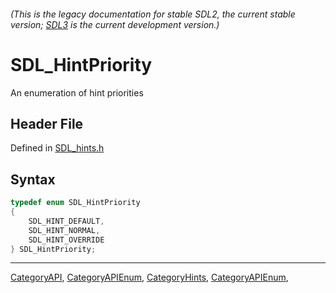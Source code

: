 ###### (This is the legacy documentation for stable SDL2, the current stable version; [SDL3](https://wiki.libsdl.org/SDL3/) is the current development version.)
# SDL_HintPriority

An enumeration of hint priorities

## Header File

Defined in [SDL_hints.h](https://github.com/libsdl-org/SDL/blob/SDL2/include/SDL_hints.h)

## Syntax

```c
typedef enum SDL_HintPriority
{
    SDL_HINT_DEFAULT,
    SDL_HINT_NORMAL,
    SDL_HINT_OVERRIDE
} SDL_HintPriority;
```

----
[CategoryAPI](CategoryAPI), [CategoryAPIEnum](CategoryAPIEnum), [CategoryHints](CategoryHints), [CategoryAPIEnum](CategoryAPIEnum), 

